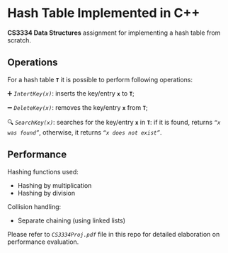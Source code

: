 # Hash Table Implemented in C++
**CS3334 Data Structures** assignment for implementing a hash table from scratch.

## Operations 
For a hash table **`T`** it is possible to perform following operations:

➕ *`IntertKey(x)`*: inserts the key/entry **`x`** to **`T`**;

➖ *`DeleteKey(x)`*: removes the key/entry **`x`** from **`T`**;

🔍 *`SearchKey(x)`*: searches for the key/entry **`x`** in **`T`**: if it is found, returns *`“x was found”`*, otherwise, it 
returns *`“x does not exist”`*.

## Performance

Hashing functions used:
- Hashing by multiplication
- Hashing by division

Collision handling:
- Separate chaining (using linked lists)

Please refer to *`CS3334Proj.pdf`* file in this repo for detailed elaboration on performance evaluation.
